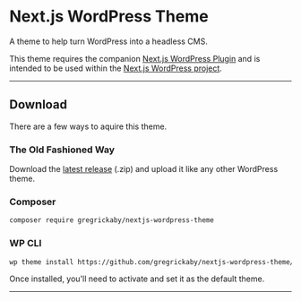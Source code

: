 # Next.js WordPress Theme

A theme to help turn WordPress into a headless CMS.

This theme requires the companion [Next.js WordPress Plugin](https://github.com/gregrickaby/nextjs-wordpress-plugin) and is intended to be used within the [Next.js WordPress project](https://github.com/gregrickaby/nextjs-wordpress).

---

## Download

There are a few ways to aquire this theme.

### The Old Fashioned Way

Download the [latest release](https://github.com/gregrickaby/nextjs-wordpress-theme/archive/refs/heads/main.zip) (.zip) and upload it like any other WordPress theme.

### Composer

```bash
composer require gregrickaby/nextjs-wordpress-theme
```

### WP CLI

```bash
wp theme install https://github.com/gregrickaby/nextjs-wordpress-theme/archive/refs/heads/main.zip --activate
```

Once installed, you'll need to activate and set it as the default theme.

---
